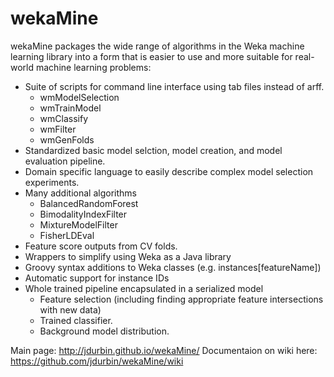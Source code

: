 wekaMine
========

wekaMine packages the wide range of algorithms in the Weka machine learning library into 
a form that is easier to use and more suitable for real-world machine learning problems:

* Suite of scripts for command line interface using tab files instead of arff. 
  * wmModelSelection
  * wmTrainModel
  * wmClassify
  * wmFilter
  * wmGenFolds
* Standardized basic model selction, model creation, and model evaluation pipeline. 
* Domain specific language to easily describe complex model selection experiments. 
* Many additional algorithms
  * BalancedRandomForest
  * BimodalityIndexFilter
  * MixtureModelFilter 
  * FisherLDEval
* Feature score outputs from CV folds. 
* Wrappers to simplify using Weka as a Java library
* Groovy syntax additions to Weka classes (e.g. instances[featureName]) 
* Automatic support for instance IDs
* Whole trained pipeline encapsulated in a serialized model
  * Feature selection (including finding appropriate feature intersections with new data) 
  * Trained classifier. 
  * Background model distribution. 


Main page: http://jdurbin.github.io/wekaMine/
Documentaion on wiki here:  https://github.com/jdurbin/wekaMine/wiki
